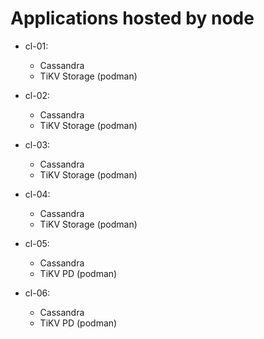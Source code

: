 # Applications hosted by node

- cl-01:
  - Cassandra
  - TiKV Storage (podman)

- cl-02:
  - Cassandra
  - TiKV Storage (podman)

- cl-03:
  - Cassandra
  - TiKV Storage (podman)

- cl-04:
  - Cassandra
  - TiKV Storage (podman)

- cl-05:
  - Cassandra
  - TiKV PD (podman)

- cl-06:
  - Cassandra
  - TiKV PD (podman)
